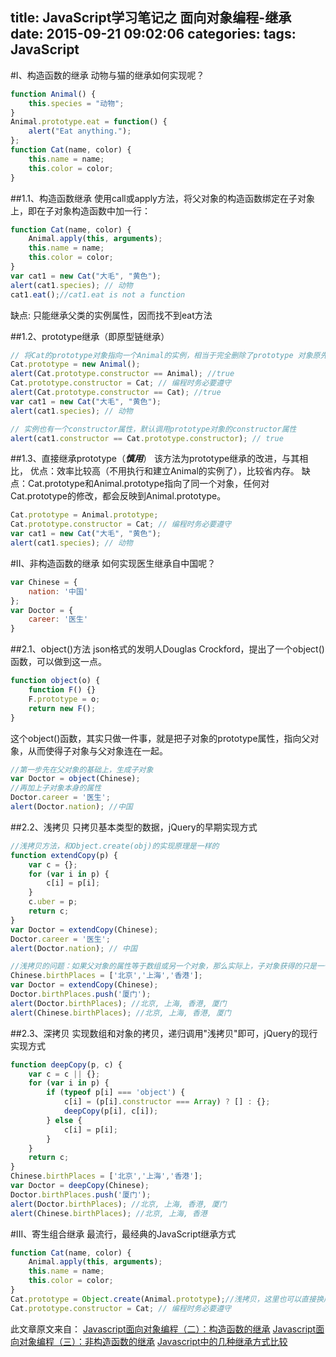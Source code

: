 title: JavaScript学习笔记之 面向对象编程-继承
date: 2015-09-21 09:02:06
categories:
tags: JavaScript
---

#I、构造函数的继承
动物与猫的继承如何实现呢？
```javascript
function Animal() {
    this.species = "动物";
}
Animal.prototype.eat = function() {
    alert("Eat anything.");
};
function Cat(name, color) {
    this.name = name;
    this.color = color;
}
```
<!--more-->
##1.1、构造函数继承
使用call或apply方法，将父对象的构造函数绑定在子对象上，即在子对象构造函数中加一行：
```javascript
function Cat(name, color) {
    Animal.apply(this, arguments);
    this.name = name;
    this.color = color;
}
var cat1 = new Cat("大毛", "黄色");
alert(cat1.species); // 动物
cat1.eat();//cat1.eat is not a function
```
缺点: 只能继承父类的实例属性，因而找不到eat方法

##1.2、prototype继承（即原型链继承）
```javascript
// 将Cat的prototype对象指向一个Animal的实例，相当于完全删除了prototype 对象原先的值，然后赋予一个新值
Cat.prototype = new Animal(); 
alert(Cat.prototype.constructor == Animal); //true
Cat.prototype.constructor = Cat; // 编程时务必要遵守
alert(Cat.prototype.constructor == Cat); //true
var cat1 = new Cat("大毛", "黄色");
alert(cat1.species); // 动物

// 实例也有一个constructor属性，默认调用prototype对象的constructor属性
alert(cat1.constructor == Cat.prototype.constructor); // true

```

##1.3、直接继承prototype（***慎用***）
该方法为prototype继承的改进，与其相比，
优点：效率比较高（不用执行和建立Animal的实例了），比较省内存。
缺点：Cat.prototype和Animal.prototype指向了同一个对象，任何对Cat.prototype的修改，都会反映到Animal.prototype。
```javascript
Cat.prototype = Animal.prototype;
Cat.prototype.constructor = Cat; // 编程时务必要遵守
var cat1 = new Cat("大毛", "黄色");
alert(cat1.species); // 动物
```


#II、非构造函数的继承
如何实现医生继承自中国呢？
```javascript
var Chinese = {
    nation: '中国'
};
var Doctor = {
    career: '医生'
}
```

##2.1、object()方法
json格式的发明人Douglas Crockford，提出了一个object()函数，可以做到这一点。
```javascript
function object(o) {
    function F() {}
    F.prototype = o;
    return new F();
}
```
这个object()函数，其实只做一件事，就是把子对象的prototype属性，指向父对象，从而使得子对象与父对象连在一起。
```javascript
//第一步先在父对象的基础上，生成子对象
var Doctor = object(Chinese);
//再加上子对象本身的属性
Doctor.career = '医生';
alert(Doctor.nation); //中国
```

##2.2、浅拷贝
只拷贝基本类型的数据，jQuery的早期实现方式
```javascript
//浅拷贝方法，和Object.create(obj)的实现原理是一样的
function extendCopy(p) {
    var c = {};
    for (var i in p) {
        c[i] = p[i];
    }
    c.uber = p;
    return c;
}
var Doctor = extendCopy(Chinese);
Doctor.career = '医生';
alert(Doctor.nation); // 中国

//浅拷贝的问题：如果父对象的属性等于数组或另一个对象，那么实际上，子对象获得的只是一个内存地址，而不是真正拷贝，因此存在父对象被篡改的可能。
Chinese.birthPlaces = ['北京','上海','香港'];
var Doctor = extendCopy(Chinese);
Doctor.birthPlaces.push('厦门');
alert(Doctor.birthPlaces); //北京, 上海, 香港, 厦门
alert(Chinese.birthPlaces); //北京, 上海, 香港, 厦门
```

##2.3、深拷贝
实现数组和对象的拷贝，递归调用"浅拷贝"即可，jQuery的现行实现方式
```javascript
function deepCopy(p, c) {
    var c = c || {};
    for (var i in p) {
        if (typeof p[i] === 'object') {
            c[i] = (p[i].constructor === Array) ? [] : {};
            deepCopy(p[i], c[i]);
        } else {
            c[i] = p[i];
        }
    }
    return c;
}
Chinese.birthPlaces = ['北京','上海','香港'];
var Doctor = deepCopy(Chinese);
Doctor.birthPlaces.push('厦门');
alert(Doctor.birthPlaces); //北京, 上海, 香港, 厦门
alert(Chinese.birthPlaces); //北京, 上海, 香港
```

#III、寄生组合继承
最流行，最经典的JavaScript继承方式
```javascript
function Cat(name, color) {
    Animal.apply(this, arguments);
    this.name = name;
    this.color = color;
}
Cat.prototype = Object.create(Animal.prototype);//浅拷贝，这里也可以直接换成深拷贝
Cat.prototype.constructor = Cat; // 编程时务必要遵守
```

此文章原文来自：
[Javascript面向对象编程（二）：构造函数的继承](http://www.ruanyifeng.com/blog/2010/05/object-oriented_javascript_inheritance.html)
[Javascript面向对象编程（三）：非构造函数的继承](http://www.ruanyifeng.com/blog/2010/05/object-oriented_javascript_inheritance_continued.html)
[Javascript中的几种继承方式比较](http://blog.csdn.net/kkkkkxiaofei/article/details/46474069)
